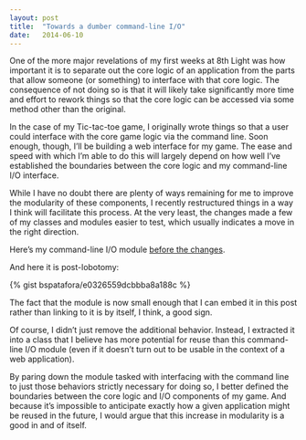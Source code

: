 ```yaml
---
layout: post
title:  "Towards a dumber command-line I/O"
date:   2014-06-10
---
```


One of the more major revelations of my first weeks at 8th Light was 
how important it is to separate out the core logic of an application 
from the parts that allow someone (or something) to interface with 
that core logic. The consequence of not doing so is that it will 
likely take significantly more time and effort to rework things so 
that the core logic can be accessed via some method other than 
the original.

In the case of my Tic-tac-toe game, I originally wrote things so that 
a user could interface with the core game logic via the command line. 
Soon enough, though, I’ll be building a web interface for my game. 
The ease and speed with which I’m able to do this will largely depend 
on how well I’ve established the boundaries between the core logic 
and my command-line I/O interface.

While I have no doubt there are plenty of ways remaining for me to 
improve the modularity of these components, I recently restructured 
things in a way I think will facilitate this process. At the very least, 
the changes made a few of my classes and modules easier to test, which 
usually indicates a move in the right direction.

Here’s my command-line I/O module [before the changes][].

And here it is post-lobotomy:

{% gist bspatafora/e0326559dcbbba8a188c %}

The fact that the module is now small enough that I can embed it in this 
post rather than linking to it is by itself, I think, a good sign.

Of course, I didn’t just remove the additional behavior. Instead, I 
extracted it into a class that I believe has more potential for reuse than 
this command-line I/O module (even if it doesn’t turn out to be usable in 
the context of a web application).

By paring down the module tasked with interfacing with the command line to 
just those behaviors strictly necessary for doing so, I better defined the 
boundaries between the core logic and I/O components of my game. And 
because it’s impossible to anticipate exactly how a given application might 
be reused in the future, I would argue that this increase in modularity is 
a good in and of itself.

[before the changes]: https://github.com/bspatafora/tic_tac_toe/blob/65cc6df8424f76fc804617cd7d4408cf45c782ce/lib/command_line/io.rb
